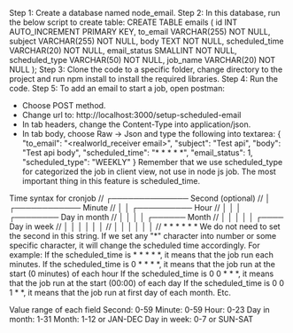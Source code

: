 Step 1: Create a database named node_email.
Step 2: In this database, run the below script to create table:
CREATE TABLE emails (
    id INT AUTO_INCREMENT PRIMARY KEY,
    to_email VARCHAR(255) NOT NULL,
    subject VARCHAR(255) NOT NULL,
    body TEXT NOT NULL,
    scheduled_time VARCHAR(20) NOT NULL,
    email_status SMALLINT NOT NULL,
    scheduled_type VARCHAR(50) NOT NULL,
    job_name VARCHAR(20) NOT NULL
);
Step 3: Clone the code to a specific folder, change directory to the project and run npm install to install the required libraries.
Step 4: Run the code.
Step 5: To add an email to start a job, open postman:
+  Choose POST method.
+  Change url to: http://localhost:3000/setup-scheduled-email
+  In tab headers, change the Content-Type into application/json.
+  In tab body, choose Raw -> Json and type the following into textarea:
{   
    "to_email": "<realworld_receiver email>",
    "subject": "Test api",
    "body": "Test api body",
    "scheduled_time": "* * * * *",
    "email_status": 1,
    "scheduled_type": "WEEKLY"
}
Remember that we use scheduled_type for categorized the job in client view, not use in node js job.
The most important thing in this feature is scheduled_time.

Time syntax for cronjob
//  ┌────────────── Second (optional)
//  │ ┌──────────── Minute
//  │ │ ┌────────── Hour
//  │ │ │ ┌──────── Day in month
//  │ │ │ │ ┌────── Month
//  │ │ │ │ │ ┌──── Day in week
//  │ │ │ │ │ │
//  │ │ │ │ │ │
//  * * * * * *
We do not need to set the second in this string.
If we set any "*" character into number or some specific character, it will change the scheduled time accordingly.
For example: 
If the scheduled_time is * * * * *, it means that the job run each minutes.
If the scheduled_time is 0 * * * *, it means that the job run at the start (0 minutes) of each hour
If the scheduled_time is 0 0 * * *, it means that the job run at the start (00:00) of each day
If the scheduled_time is 0 0 1 * *, it means that the job run at first day of each month.
Etc.

Value range of each field
Second:	      0-59
Minute:	      0-59
Hour:  	      0-23
Day in month:	1-31
Month:      	1-12 or JAN-DEC
Day in week:	0-7 or SUN-SAT
